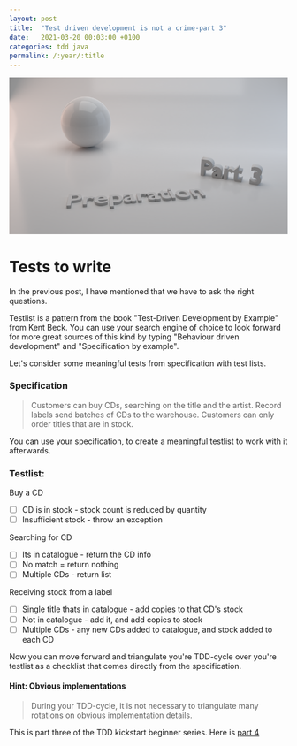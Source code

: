 ```yaml
---
layout: post
title:  "Test driven development is not a crime-part 3"
date:   2021-03-20 00:03:00 +0100
categories: tdd java
permalink: /:year/:title
---
```


![preparation of unit tests](../images/TDD3-preparation-of-unit-tests.png)

# Tests to write

In the previous post, I have mentioned that we have to ask the right questions.

Testlist is a pattern from the book "Test-Driven Development by Example" from Kent Beck.
You can use your search engine of choice to look forward for more great sources of this kind by typing 
"Behaviour driven development" and "Specification by example".

Let's consider some meaningful tests from specification with test lists.

### Specification
>Customers can buy CDs, searching on the title and the artist.
Record labels send batches of CDs to the warehouse.
Customers can only order titles that are in stock.

You can use your specification, to create a meaningful testlist to work with it afterwards.

### Testlist:

Buy a CD
- [ ] CD is in stock - stock count is reduced by quantity
- [ ] Insufficient stock - throw an exception

Searching for CD
- [ ] Its in catalogue - return the CD info
- [ ] No match = return nothing
- [ ] Multiple CDs - return list

Receiving stock from a label
- [ ] Single title thats in catalogue - add copies to that CD's stock
- [ ] Not in catalogue - add it, and add copies to stock
- [ ] Multiple CDs - any new CDs added to catalogue, and stock added to each CD

Now you can move forward and triangulate you're TDD-cycle over 
you're testlist as a checklist that comes directly from the specification.

#### Hint: Obvious implementations 
>During your TDD-cycle, it is not necessary to triangulate many rotations on obvious implementation details.

This is part three of the TDD kickstart beginner series. Here is [part 4](https://redseacomputing.github.io/2021/TDD4-duplication)